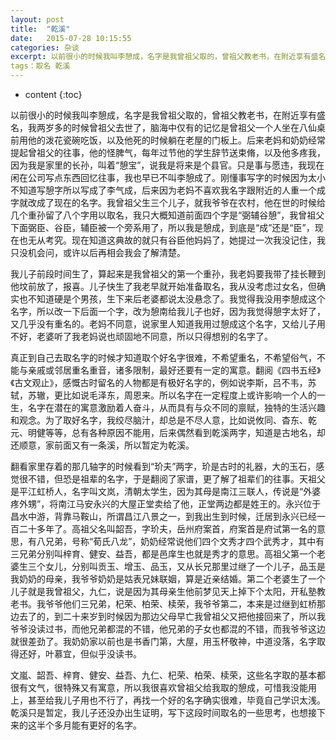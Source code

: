```yaml
---
layout: post
title:  "乾溪"
date:   2015-07-28 10:15:55
categories: 杂谈
excerpt: 以前很小的时候我叫李憩成，名字是我曾祖父取的，曾祖父教老书，在附近享有盛名，我两岁多的时候曾祖父去世了，脑海中仅有的记忆是曾祖父一个人坐在八仙桌前用他的泼花瓷碗吃饭，以及他死的时候躺在老屋的门板上。后来老妈和奶奶经常提起曾祖父的往事，他的怪脾气，每年过节他的学生辞节送束脩，以及他多疼我，……
tags：取名 乾溪
---
```


* content
{:toc}

以前很小的时候我叫李憩成，名字是我曾祖父取的，曾祖父教老书，在附近享有盛名，我两岁多的时候曾祖父去世了，脑海中仅有的记忆是曾祖父一个人坐在八仙桌前用他的泼花瓷碗吃饭，以及他死的时候躺在老屋的门板上。后来老妈和奶奶经常提起曾祖父的往事，他的怪脾气，每年过节他的学生辞节送束脩，以及他多疼我，因为我是家里的长孙，叫着“憩宝”，说我是将来是个县官。只是事与愿违，我现在闲在公司写点东西回忆往事，我也早已不叫李憩成了。刚懂事写字的时候因为太小不知道写憩字所以写成了李气成，后来因为老妈不喜欢我名字跟附近的人重一个成字就改成了现在的名字。我曾祖父生三个儿子，就我爷爷在农村，他在世的时候给几个重孙留了八个字用以取名，我只大概知道前面四个字是“弼辅谷憩”，我曾祖父下面弼臣、谷臣，辅臣被一个旁系用了，所以我是憩成，到底是“成”还是“臣”，现在也无从考究。现在知道这典故的就只有谷臣他妈妈了，她提过一次我没记住，我只没机会问，或许以后再相会我会了解清楚。

我儿子前段时间生了，算起来是我曾祖父的第一个重孙，我老妈要我带了挂长鞭到他坟前放了，报喜。儿子快生了我老早就开始准备取名，我从没考虑过女名，但确实也不知道硬是个男孩，生下来后老婆都说太没悬念了。我觉得我没用李憩成这个名字，所以改一下后面一个字，改为憩南给我儿子也好，因为我觉得憩字太好了，又几乎没有重名的。老妈不同意，说家里人知道我用过憩成这个名字，又给儿子用不好，老婆听了我老妈说也顽固地不同意，所以只得想别的名字了。

真正到自己去取名字的时候才知道取个好名字很难，不希望重名，不希望俗气，不能与亲戚或邻居重名重音，诸多限制，最好还要有一定的寓意。翻阅《四书五经》《古文观止》，感慨古时留名的人物都是有极好名字的，例如说李斯，吕不韦，苏轼，苏辙，更比如说毛泽东，周恩来。所以名字在一定程度上或许影响一个人的一生，名字在潜在的寓意激励着人奋斗，从而具有与众不同的禀赋，独特的生活兴趣和观念。为了取好名字，我绞尽脑汁，却总是不尽人意，比如说攸同、杳东、乾元、明健等等，总有各种原因不能用，后来偶然看到乾溪两字，知道是古地名，却还顺意，家前面又有一条溪，所以暂定为乾溪。

翻看家里存着的那几轴字的时候看到“玠夫”两字，玠是古时的礼器，大的玉石，感觉很不错，但恐是祖辈的名字，于是翻阅了家谱，更了解了祖辈们的往事。天祖父是平江虹桥人，名字叫文岚，清朝太学生，因为其母是南江三联人，传说是“外婆疼外甥”，将南江马安永兴的大屋正堂卖给了他，正堂两边都是姓王的。永兴位于昌水中游，背靠马鞍山，所谓昌江八景之一，到我出生到时候，迁居到永兴已经一百二十多年了。高祖父名叫韶吾，字玠夫，岳州府案首，府案首是府试第一名的意思，有八兄弟，号称“荀氏八龙”，奶奶经常说他们四个文秀才四个武秀才，其中有三兄弟分别叫梓育、健安、益吾，都是邑庠生也就是秀才的意思。高祖父第一个老婆生三个女儿，分别叫贡玉、增玉、品玉，又从长兄那里过继了一个儿子，品玉是我奶奶的母亲，我爷爷奶奶是姑表兄妹联姻，算是近亲结婚。第二个老婆生了一个儿子就是我曾祖父，九仁，说是因为其母亲生他前梦见天上掉下个太阳，开私塾教老书。我爷爷他们三兄弟，杞荣、柏荣、椟荣，我爷爷第二，本来是过继到虹桥那边去了的，到二十来岁到时候因为那边父母早亡我曾祖父又把他接回来了，所以我爷爷没读过书，而他兄弟都混的不错，他兄弟的子女也都混的不错，而我爷爷这边就很差劲了。我奶奶家以前也是书香门第，大屋，用玉杯敬神，中道没落，名字取得还好，叶慕宜，但似乎没读书。

文嵐、韶吾、梓育、健安、益吾、九仁、杞荣、柏荣、椟荣，这些名字取的基本都很有文气，很特殊又有寓意，所以我很喜欢曾祖父给我取的憩成，可惜我没能用上，甚至给我儿子用也不行了，再找一个好的名字确实很难，毕竟自己学识太浅。乾溪只是暂定，我儿子还没办出生证明，写下这段时间取名的一些思考，也想接下来的这半个多月能有更好的名字。